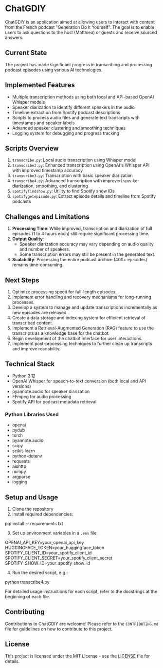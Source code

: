 # ChatGDIY

ChatGDIY is an application aimed at allowing users to interact with content from the French podcast "Generation Do It Yourself". The goal is to enable users to ask questions to the host (Matthieu) or guests and receive sourced answers.

## Current State

The project has made significant progress in transcribing and processing podcast episodes using various AI technologies.

## Implemented Features

* Multiple transcription methods using both local and API-based OpenAI Whisper models
* Speaker diarization to identify different speakers in the audio
* Timeline extraction from Spotify podcast descriptions
* Scripts to process audio files and generate text transcripts with timestamps and speaker labels
* Advanced speaker clustering and smoothing techniques
* Logging system for debugging and progress tracking

## Scripts Overview

1. `transcribe.py`: Local audio transcription using Whisper model
2. `transcribe2.py`: Enhanced transcription using OpenAI's Whisper API with improved timestamp accuracy
3. `transcribe3.py`: Transcription with basic speaker diarization
4. `transcribe4.py`: Advanced transcription with improved speaker diarization, smoothing, and clustering
5. `spotifyfindshow.py`: Utility to find Spotify show IDs
6. `spotifygetepisode.py`: Extract episode details and timeline from Spotify podcasts

## Challenges and Limitations

1. **Processing Time**: While improved, transcription and diarization of full episodes (1 to 4 hours each) still require significant processing time.
2. **Output Quality**:
   * Speaker diarization accuracy may vary depending on audio quality and number of speakers.
   * Some transcription errors may still be present in the generated text.
3. **Scalability**: Processing the entire podcast archive (400+ episodes) remains time-consuming.

## Next Steps

1. Optimize processing speed for full-length episodes.
2. Implement error handling and recovery mechanisms for long-running processes.
3. Develop a system to manage and update transcriptions incrementally as new episodes are released.
4. Create a data storage and indexing system for efficient retrieval of transcribed content.
5. Implement a Retrieval-Augmented Generation (RAG) feature to use the transcripts as a knowledge base for the chatbot.
6. Begin development of the chatbot interface for user interactions.
7. Implement post-processing techniques to further clean up transcripts and improve readability.

## Technical Stack

* Python 3.12
* OpenAI Whisper for speech-to-text conversion (both local and API versions)
* pyannote.audio for speaker diarization
* FFmpeg for audio processing
* Spotify API for podcast metadata retrieval

### Python Libraries Used

* openai
* pydub
* torch
* pyannote.audio
* scipy
* scikit-learn
* python-dotenv
* requests
* aiohttp
* numpy
* argparse
* logging

## Setup and Usage

1. Clone the repository
2. Install required dependencies:

pip install -r requirements.txt

3. Set up environment variables in a `.env` file:

OPENAI_API_KEY=your_openai_api_key
HUGGINGFACE_TOKEN=your_huggingface_token
SPOTIFY_CLIENT_ID=your_spotify_client_id
SPOTIFY_CLIENT_SECRET=your_spotify_client_secret
SPOTIFY_SHOW_ID=your_spotify_show_id

4. Run the desired script, e.g.:

python transcribe4.py

For detailed usage instructions for each script, refer to the docstrings at the beginning of each file.

## Contributing

Contributions to ChatGDIY are welcome! Please refer to the `CONTRIBUTING.md` file for guidelines on how to contribute to this project.

## License

This project is licensed under the MIT License - see the [LICENSE](LICENSE) file for details.